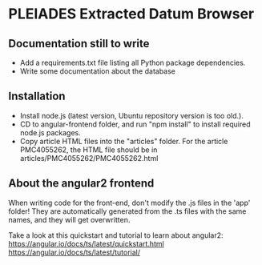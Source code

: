 PLEIADES Extracted Datum Browser
================================

Documentation still to write
------------------------
- Add a requirements.txt file listing all Python package dependencies.
- Write some documentation about the database



Installation
-------------------
- Install node.js (latest version, Ubuntu repository version is too old.).
- CD to angular-frontend folder, and run "npm install" to install required node.js packages.
- Copy article HTML files into the "articles" folder.  For the article PMC4055262, the HTML file should be in articles/PMC4055262/PMC4055262.html


About the angular2 frontend
---------------------------
When writing code for the front-end, don't modify the .js files in the 'app' folder!  They are automatically generated from the .ts files with the same names, and they will get overwritten.

Take a look at this quickstart and tutorial to learn about angular2:
https://angular.io/docs/ts/latest/quickstart.html
https://angular.io/docs/ts/latest/tutorial/
